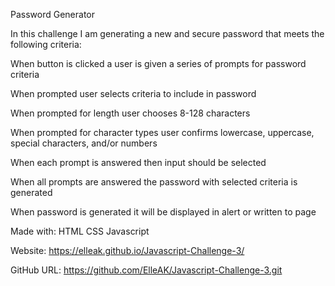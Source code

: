Password Generator


In this challenge I am generating a new and secure password that meets the following criteria:

When button is clicked a user is given a series of prompts for password criteria

When prompted user selects criteria to include in password

When prompted for length user chooses 8-128 characters

When prompted for character types user confirms lowercase, uppercase, special characters, and/or numbers

When each prompt is answered then input should be selected

When all prompts are answered the password with selected criteria is generated

When password is generated it will be displayed in alert or written to page



Made with: HTML CSS Javascript


Website: https://elleak.github.io/Javascript-Challenge-3/

GitHub URL: https://github.com/ElleAK/Javascript-Challenge-3.git
